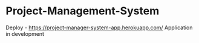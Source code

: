 # Project-Management-System

Deploy - https://project-manager-system-app.herokuapp.com/
Application in development
